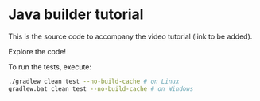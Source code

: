 # Java builder tutorial

This is the source code to accompany the video tutorial (link to be added).

Explore the code!

To run the tests, execute:

```bash
./gradlew clean test --no-build-cache # on Linux
gradlew.bat clean test --no-build-cache # on Windows
```